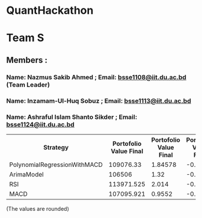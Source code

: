 # QuantHackathon

# Team S
## Members : 
### Name: Nazmus Sakib Ahmed  ;  Email: bsse1108@iit.du.ac.bd  (Team Leader)
### Name: Inzamam-Ul-Huq Sobuz ;  Email: bsse1113@iit.du.ac.bd
### Name: Ashraful Islam Shanto Sikder  ;  Email: bsse1124@iit.du.ac.bd


<table>
<tr> <th> Strategy </th> <th> Portofolio Value Final </th> <th> Portofolio Value Final </th> <th> Portofolio Value Final </th></tr>
<tr><td>PolynomialRegressionWithMACD</td><td>109076.33</td><td>1.84578</td><td>-0.0236</td></tr>
<tr><td>ArimaModel</td><td>106506</td><td>1.32</td><td>-0.0745</td></tr>
<tr><td>RSI</td><td>113971.525</td><td>2.014</td><td>-0.1347</td></tr>
<tr><td>MACD</td><td>107095.921</td><td>0.9552</td><td>-0.0476</td></tr>
</table>

(The values are rounded)
